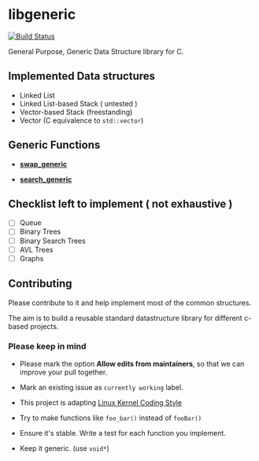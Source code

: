 # libgeneric
[![Build Status](https://travis-ci.org/TravorLZH/libgeneric.svg?branch=master)](https://travis-ci.org/TravorLZH/libgeneric)

General Purpose, Generic Data Structure library for C.

## Implemented Data structures
* Linked List
* Linked List-based Stack ( untested )
* Vector-based Stack (freestanding)
* Vector (C equivalence to `std::vector`)

## Generic Functions

* [**swap\_generic**](http://www.travor.top/libgeneric/docs/utils_8c.html#a913e9f9e9ce4e4a7d0ff2c02f28c82d0)

* [**search\_generic**](http://www.travor.top/libgeneric/docs/utils_8c.html#ac8817f9cd0580d5b1933381a0e0657e5)

## Checklist left to implement ( not exhaustive )

- [ ] Queue
- [ ] Binary Trees
- [ ] Binary Search Trees
- [ ] AVL Trees
- [ ] Graphs

## Contributing
Please contribute to it and help implement most of the common structures. 

The aim is to build a reusable standard datastructure library for different c-based projects. 

### Please keep in mind

- Please mark the option **Allow edits from maintainers**, so that we can improve your pull together.
  
- Mark an existing issue as `currently working` label.

- This project is adapting [Linux Kernel Coding Style][1]

- Try to make functions like `foo_bar()` instead of `fooBar()`

- Ensure it's stable. Write a test for each function you implement.

- Keep it generic. (use `void*`)

[1]: https://www.kernel.org/doc/html/v4.10/process/coding-style.html

